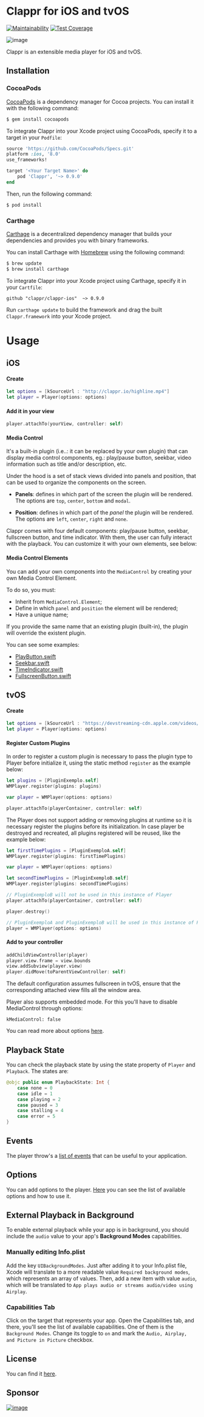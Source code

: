 # Clappr for iOS and tvOS
[![Maintainability](https://api.codeclimate.com/v1/badges/e6ef398a6615c8526c52/maintainability)](https://codeclimate.com/github/clappr/clappr-ios/maintainability)
[![Test Coverage](https://api.codeclimate.com/v1/badges/e6ef398a6615c8526c52/test_coverage)](https://codeclimate.com/github/clappr/clappr-ios/test_coverage)

![image](https://cloud.githubusercontent.com/assets/1156242/16349649/54f233e2-3a30-11e6-98e4-42eb5284b730.png)

Clappr is an extensible media player for iOS and tvOS.

## Installation

### CocoaPods

[CocoaPods](http://cocoapods.org) is a dependency manager for Cocoa projects. You can install it with the following command:

```bash
$ gem install cocoapods
```

To integrate Clappr into your Xcode project using CocoaPods, specify it to a target in your `Podfile`:

```ruby
source 'https://github.com/CocoaPods/Specs.git'
platform :ios, '8.0'
use_frameworks!

target '<Your Target Name>' do
    pod 'Clappr', '~> 0.9.0'
end
```

Then, run the following command:

```bash
$ pod install
```

### Carthage

[Carthage](https://github.com/Carthage/Carthage) is a decentralized dependency manager that builds your dependencies and provides you with binary frameworks.

You can install Carthage with [Homebrew](http://brew.sh/) using the following command:

```bash
$ brew update
$ brew install carthage
```

To integrate Clappr into your Xcode project using Carthage, specify it in your `Cartfile`:

```ogdl
github "clappr/clappr-ios"  ~> 0.9.0
```

Run `carthage update` to build the framework and drag the built `Clappr.framework` into your Xcode project.

# Usage

## iOS

#### Create
```swift
let options = [kSourceUrl : "http://clappr.io/highline.mp4"]
let player = Player(options: options)
```

#### Add it in your view

```swift
player.attachTo(yourView, controller: self)
```

#### Media Control

It's a built-in plugin (i.e..: it can be replaced by your own plugin) that can display media control components, eg.: play/pause button, seekbar, video information such as title and/or description, etc.

Under the hood is a set of stack views divided into panels and position, that can be used to organize the components on the screen.

* **Panels**: defines in which part of the screen the plugin will be rendered.  The options are `top`, `center`, `bottom` and `modal`.

* **Position**: defines in which part of the _panel_ the plugin will be rendered. The options are `left`, `center`, `right` and `none`.

Clappr comes with four default components: play/pause button, seekbar, fullscreen button, and time indicator. With them, the user can fully interact with the playback. You can customize it with your own elements, see below:

#### Media Control Elements

You can add your own components into the `MediaControl` by creating your own Media Control Element.

To do so, you must:

* Inherit from `MediaControl.Element`;
 * Define in which `panel` and `position` the element will be rendered;
* Have a unique name;

If you provide the same name that an existing plugin (built-in), the plugin will override the existent plugin.

You can see some examples:

* [PlayButton.swift](https://github.com/clappr/clappr-ios/blob/master/Sources/Clappr_iOS/Classes/Plugin/Core/MediaControl/PlayButton.swift)
* [Seekbar.swift](https://github.com/clappr/clappr-ios/blob/master/Sources/Clappr_iOS/Classes/Plugin/Core/MediaControl/Seekbar.swift)
* [TimeIndicator.swift](https://github.com/clappr/clappr-ios/blob/master/Sources/Clappr_iOS/Classes/Plugin/Core/MediaControl/FullscreenButton.swift)
* [FullscreenButton.swift](https://github.com/clappr/clappr-ios/blob/master/Sources/Clappr_iOS/Classes/Plugin/Core/MediaControl/TimeIndicator.swift)

## tvOS

#### Create
```swift
let options = [kSourceUrl : "https://devstreaming-cdn.apple.com/videos/streaming/examples/img_bipbop_adv_example_ts/master.m3u8"]
let player = Player(options: options)
```

#### Register Custom Plugins

In order to register a custom plugin is necessary to pass the plugin type to Player before initialize it, using the static method `register` as the example below:


```swift
let plugins = [PluginExemplo.self]
WMPlayer.register(plugins: plugins)

var player = WMPlayer(options: options)

player.attachTo(playerContainer, controller: self)
```

The Player does not support adding or removing plugins at runtime so it is necessary register the plugins before its initialization.
In case player be destroyed and recreated, all plugins registered will be reused, like the example below:

```swift
let firstTimePlugins = [PluginExemploA.self]
WMPlayer.register(plugins: firstTimePlugins)

var player = WMPlayer(options: options)

let secondTimePlugins = [PluginExemploB.self]
WMPlayer.register(plugins: secondTimePlugins)

// PluginExemploB will not be used in this instance of Player
player.attachTo(playerContainer, controller: self)

player.destroy()

// PluginExemploA and PluginExemploB will be used in this instance of Player
player = WMPlayer(options: options)

```

#### Add to your controller

```swift
addChildViewController(player)
player.view.frame = view.bounds
view.addSubview(player.view)
player.didMove(toParentViewController: self)
```

The default configuration assumes fullscreen in tvOS, ensure that the corresponding attached view fills all the window area.

Player also supports embedded mode. For this you'll have to disable MediaControl through options:

```
kMediaControl: false
```

You can read more about options [here](https://github.com/clappr/clappr-ios/wiki/Options).

## Playback State
You can check the playback state by using the state property of `Player` and `Playback`. The states are:

```swift
@objc public enum PlaybackState: Int {
    case none = 0
    case idle = 1
    case playing = 2
    case paused = 3
    case stalling = 4
    case error = 5
}
```

## Events
The player throw's a [list of events](https://github.com/clappr/clappr-ios/wiki/Events) that can be useful to your application.

## Options
You can add options to the player.
[Here](https://github.com/clappr/clappr-ios/wiki/Options) you can see the list of available options and how to use it.

## External Playback in Background
To enable external playback while your app is in background, you should include the `audio` value to your app's **Background Modes** capabilities.

### Manually editing Info.plist
Add the key `UIBackgroundModes`. Just after adding it to your Info.plist file, Xcode will translate to a more readable value `Required background modes`, which represents an array of values. Then, add a new item with value `audio`, which will be translated to `App plays audio or streams audio/video using Airplay`.

### Capabilities Tab
Click on the target that represents your app. Open the Capabilities tab, and there, you'll see the list of available capabilities. One of them is the `Background Modes`. Change its toggle to `on` and mark the `Audio, Airplay, and Picture in Picture` checkbox.

## License

You can find it [here](https://github.com/clappr/clappr-ios/blob/master/LICENSE).

## Sponsor

[![image](https://cloud.githubusercontent.com/assets/244265/5900100/ef156258-a54b-11e4-9862-7e5851ed9b81.png)](http://globo.com)
